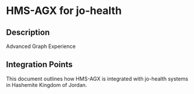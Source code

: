 # HMS-AGX for jo-health

## Description

Advanced Graph Experience

## Integration Points

This document outlines how HMS-AGX is integrated with jo-health systems in Hashemite Kingdom of Jordan.

